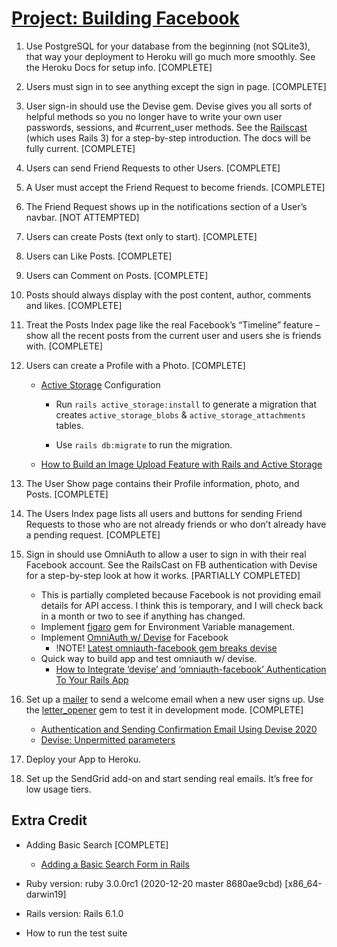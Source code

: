 # [Project: Building Facebook](https://www.theodinproject.com/courses/ruby-on-rails/lessons/final-project#null)


1. Use PostgreSQL for your database from the beginning (not SQLite3), that way your deployment to Heroku will go much more smoothly. See the Heroku Docs for setup info. [COMPLETE]

2. Users must sign in to see anything except the sign in page. [COMPLETE]

3. User sign-in should use the Devise gem. Devise gives you all sorts of helpful methods so you no longer have to write your own user passwords, sessions, and #current_user methods. See the [Railscast](http://railscasts.com/episodes/209-introducing-devise?view=asciicast) (which uses Rails 3) for a step-by-step introduction. The docs will be fully current. [COMPLETE]

4. Users can send Friend Requests to other Users. [COMPLETE]

5. A User must accept the Friend Request to become friends. [COMPLETE]

6. The Friend Request shows up in the notifications section of a User’s navbar. [NOT ATTEMPTED]

7. Users can create Posts (text only to start). [COMPLETE]

8. Users can Like Posts. [COMPLETE]

9. Users can Comment on Posts. [COMPLETE]

10. Posts should always display with the post content, author, comments and likes. [COMPLETE]

11. Treat the Posts Index page like the real Facebook’s “Timeline” feature – show all the recent posts from the current user and users she is friends with. [COMPLETE]

12. Users can create a Profile with a Photo. [COMPLETE]

    * [Active Storage](https://guides.rubyonrails.org/active_storage_overview.html) Configuration

        * Run `rails active_storage:install` to generate a migration that creates `active_storage_blobs` & `active_storage_attachments` tables.

        * Use `rails db:migrate` to run the migration.
    
    * [How to Build an Image Upload Feature with Rails and Active Storage](https://www.microverse.org/blog/how-to-build-an-image-upload-feature-with-rails-and-active-storage)

13. The User Show page contains their Profile information, photo, and Posts. [COMPLETE]

14. The Users Index page lists all users and buttons for sending Friend Requests to those who are not already friends or who don’t already have a pending request. [COMPLETE]

15. Sign in should use OmniAuth to allow a user to sign in with their real Facebook account. See the RailsCast on FB authentication with Devise for a step-by-step look at how it works. [PARTIALLY COMPLETED]
    * This is partially completed because Facebook is not providing email details for API access. I think this is temporary, and I will check back in a month or two to see if anything has changed.
    * Implement [figaro](https://github.com/laserlemon/figaro) gem for Environment Variable management.
    * Implement [OmniAuth w/ Devise](https://github.com/heartcombo/devise/wiki/OmniAuth:-Overview) for Facebook
        * !NOTE! [Latest omniauth-facebook gem breaks devise](https://stackoverflow.com/questions/65702896/latest-omniauth-facebook-gem-breaks-devise)
    * Quick way to build app and test omniauth w/ devise.
        * [How to Integrate ‘devise’ and ‘omniauth-facebook’ Authentication To Your Rails App](https://hackernoon.com/how-to-integrate-devise-and-omniauth-facebook-authentication-to-your-rails-app-tyiv3xpi)

16. Set up a [mailer](https://guides.rubyonrails.org/action_mailer_basics.html) to send a welcome email when a new user signs up. Use the [letter_opener](https://github.com/ryanb/letter_opener) gem to test it in development mode. [COMPLETE]
    * [Authentication and Sending Confirmation Email Using Devise 2020](https://www.bogotobogo.com/RubyOnRails/RubyOnRails_Devise_Authentication_Sending_Confirmation_Email.php)
    * [Devise: Unpermitted parameters](https://stackoverflow.com/questions/35668465/devise-unpermitted-parameters)


17. Deploy your App to Heroku.

18. Set up the SendGrid add-on and start sending real emails. It’s free for low usage tiers.


## Extra Credit

* Adding Basic Search [COMPLETE]
    * [Adding a Basic Search Form in Rails](https://dev.to/mwong068/adding-a-basic-search-form-in-rails-5hnl)

* Ruby version: ruby 3.0.0rc1 (2020-12-20 master 8680ae9cbd) [x86_64-darwin19]

* Rails version: Rails 6.1.0

* How to run the test suite
